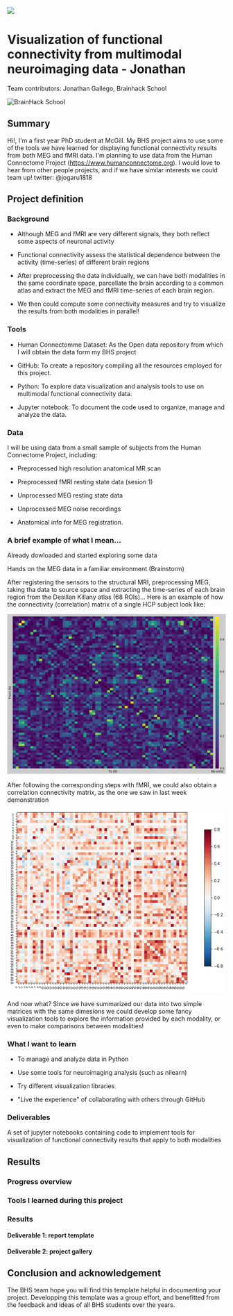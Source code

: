 [![](https://img.shields.io/badge/Visit-our%20project%20page-ff69b4)](https://school.brainhackmtl.org/project/template)

# Visualization of functional connectivity from multimodal neuroimaging data - Jonathan
 
Team contributors: Jonathan Gallego, Brainhack School

![BrainHack School](bhs2020.png)

## Summary 

Hi!, I'm a first year PhD student at McGill. My BHS project aims to use some of the tools we have learned for displaying functional connectivity results from both MEG and fMRI data.
I'm planning  to use data from the Human Connectome Project (https://www.humanconnectome.org).
I would love to hear from other people projects, and if we have similar interests we could team up!
twitter: @jogaru1818

## Project definition

### Background

- Although MEG and fMRI are very different signals, they both reflect some aspects of neuronal activity

- Functional connectivity assess the statistical dependence between the activity (time-series) of different brain regions

- After preprocessing the data individually, we can have both modalities in the same coordinate space, parcellate the brain according to a common atlas and extract the MEG and fMRI time-series of each brain region.

- We then could compute some connectivity measures and try to visualize the results from both modalities in parallel!

### Tools 

- Human Connectomme Dataset: As the Open data repository from which I will obtain the data form my BHS project

- GitHub: To create a repository compiling all the resources employed for this project.

- Python: To explore data visualization and analysis tools to use on multimodal functional connectivity data.

- Jupyter notebook: To document the code used to organize, manage and analyze the data. 

### Data 

I will be using data from a small sample of subjects from the Human Connectome Project, including:

- Preprocessed high resolution anatomical MR scan

- Preprocessed fMRI resting state data (sesion 1)

- Unprocessed MEG resting state data

- Unprocessed MEG noise recordings

- Anatomical info for MEG registration.


### A brief example of what I mean...

Already dowloaded and started exploring some data

Hands on the MEG data in a familiar environment (Brainstorm)

After registering the sensors to the structural MRI, preprocessing MEG, taking tha data to source space and extracting the time-series of each brain region from the Desillan Killany atlas (68 ROIs)... Here is an example of how the connectivity (correlation) matrix of a single HCP subject look like:

![MEG connectivity matrix](Connect_100307.jpg)


After following the corresponding steps with fMRI, we could also obtain a correlation connectivity matrix, as the one we saw in last week demonstration

![fMRI connectivity matrix (example)](descarga.png)

And now what? Since we have summarized our data into two simple matrices with the same dimesions we could develop some fancy visualization tools to explore the information provided by each modality, or even to make comparisons between modalities!




### What I want to learn

- To manage and analyze data in Python 

- Use some tools for neuroimaging analysis (such as nilearn)

- Try different visualization libraries 

- "Live the experience" of collaborating with others through GitHub


### Deliverables

A set of jupyter notebooks containing code to implement tools for visualization of functional connectivity results that apply to both modalities


## Results 

### Progress overview

### Tools I learned during this project
 
### Results 

#### Deliverable 1: report template

#### Deliverable 2: project gallery
 
## Conclusion and acknowledgement

The BHS team hope you will find this template helpful in documenting your project. Developping this template was a group effort, and benefitted from the feedback and ideas of all BHS students over the years.
